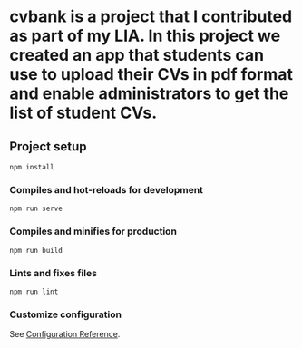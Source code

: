 # cvbank is a project that I contributed as part of my LIA. In this project we created an app that students can use to upload their CVs in pdf format and enable administrators to get the list of student CVs. 

## Project setup
```
npm install
```

### Compiles and hot-reloads for development
```
npm run serve
```

### Compiles and minifies for production
```
npm run build
```

### Lints and fixes files
```
npm run lint
```

### Customize configuration
See [Configuration Reference](https://cli.vuejs.org/config/).
